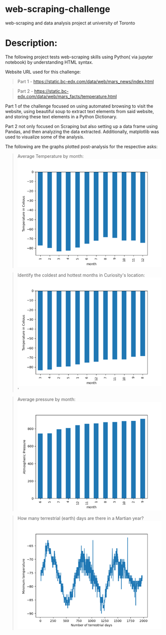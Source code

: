 # web-scraping-challenge
web-scraping and data analysis project at university of Toronto


# Description:

The following project tests web-scraping skills using Python( via jupyter notebook) by understanding HTML syntax.

Website URL used for this challenge:
>Part 1 -
> https://static.bc-edx.com/data/web/mars_news/index.html

>Part 2 -
> https://static.bc-edx.com/data/web/mars_facts/temperature.html

Part 1 of the challenge focused on using automated browsing to visit the website, using beautiful soup to extract text elements from said website, and storing these text elements in a Python Dictionary.

Part 2 not only focused on Scraping but also setting up a data frame using Pandas, and then analyzing the data extracted. Additionally, matplotlib was used to visualize some of the analysis.

The following are the graphs plotted post-analysis for the respective asks:

>Average Temperature by month:
![Alt text](https://github.com/DarylPinto26/web-scraping-challenge/blob/main/Output/average_temperature.png)


> Identify the coldest and hottest months in Curiosity's location:
![Alt text](https://github.com/DarylPinto26/web-scraping-challenge/blob/main/Output/coldest_hottest_months.png)'


> Average pressure by month:
![Alt text](https://github.com/DarylPinto26/web-scraping-challenge/blob/main/Output/average_pressure.png)


> How many terrestrial (earth) days are there in a Martian year?
![Alt text](https://github.com/DarylPinto26/web-scraping-challenge/blob/main/Output/minTemp_v_TerrestrialDays.png)
